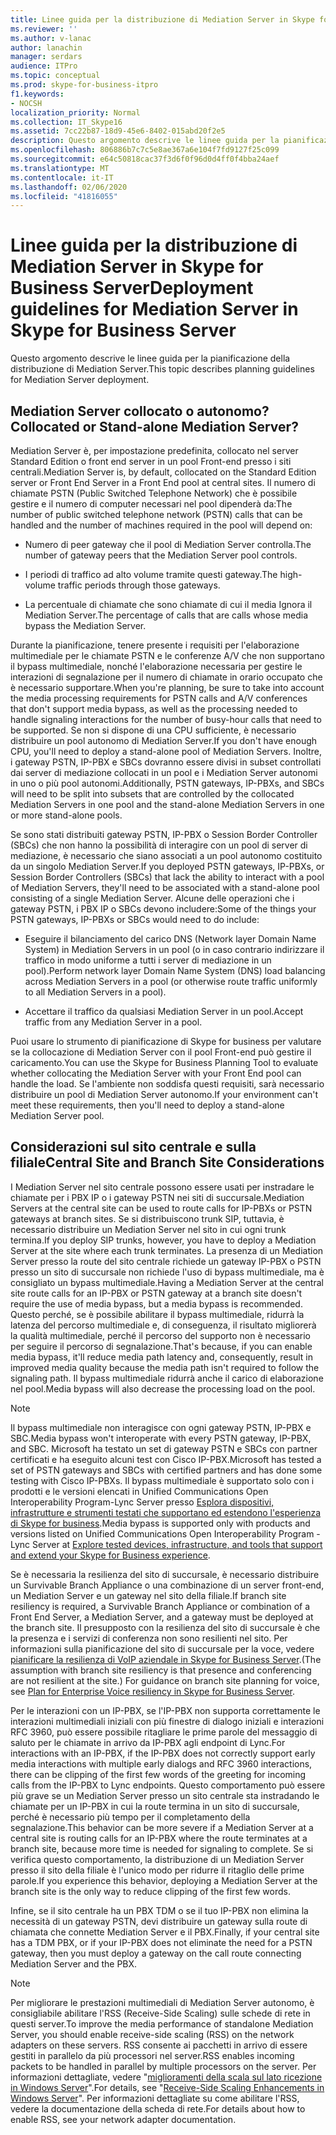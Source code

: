 ```yaml
---
title: Linee guida per la distribuzione di Mediation Server in Skype for Business Server
ms.reviewer: ''
ms.author: v-lanac
author: lanachin
manager: serdars
audience: ITPro
ms.topic: conceptual
ms.prod: skype-for-business-itpro
f1.keywords:
- NOCSH
localization_priority: Normal
ms.collection: IT_Skype16
ms.assetid: 7cc22b87-18d9-45e6-8402-015abd20f2e5
description: Questo argomento descrive le linee guida per la pianificazione della distribuzione di Mediation Server.
ms.openlocfilehash: 806886b7c7c5e8ae367a6e104f7fd9127f25c099
ms.sourcegitcommit: e64c50818cac37f3d6f0f96d0d4ff0f4bba24aef
ms.translationtype: MT
ms.contentlocale: it-IT
ms.lasthandoff: 02/06/2020
ms.locfileid: "41816055"
---
```

# <a name="deployment-guidelines-for-mediation-server-in-skype-for-business-server"></a><span data-ttu-id="8244c-103">Linee guida per la distribuzione di Mediation Server in Skype for Business Server</span><span class="sxs-lookup"><span data-stu-id="8244c-103">Deployment guidelines for Mediation Server in Skype for Business Server</span></span>
 
<span data-ttu-id="8244c-104">Questo argomento descrive le linee guida per la pianificazione della distribuzione di Mediation Server.</span><span class="sxs-lookup"><span data-stu-id="8244c-104">This topic describes planning guidelines for Mediation Server deployment.</span></span>
  
## <a name="collocated-or-stand-alone-mediation-server"></a><span data-ttu-id="8244c-105">Mediation Server collocato o autonomo?</span><span class="sxs-lookup"><span data-stu-id="8244c-105">Collocated or Stand-alone Mediation Server?</span></span>

<span data-ttu-id="8244c-106">Mediation Server è, per impostazione predefinita, collocato nel server Standard Edition o front end server in un pool Front-end presso i siti centrali.</span><span class="sxs-lookup"><span data-stu-id="8244c-106">Mediation Server is, by default, collocated on the Standard Edition server or Front End Server in a Front End pool at central sites.</span></span> <span data-ttu-id="8244c-107">Il numero di chiamate PSTN (Public Switched Telephone Network) che è possibile gestire e il numero di computer necessari nel pool dipenderà da:</span><span class="sxs-lookup"><span data-stu-id="8244c-107">The number of public switched telephone network (PSTN) calls that can be handled and the number of machines required in the pool will depend on:</span></span>
  
- <span data-ttu-id="8244c-108">Numero di peer gateway che il pool di Mediation Server controlla.</span><span class="sxs-lookup"><span data-stu-id="8244c-108">The number of gateway peers that the Mediation Server pool controls.</span></span>
    
- <span data-ttu-id="8244c-109">I periodi di traffico ad alto volume tramite questi gateway.</span><span class="sxs-lookup"><span data-stu-id="8244c-109">The high-volume traffic periods through those gateways.</span></span>
    
- <span data-ttu-id="8244c-110">La percentuale di chiamate che sono chiamate di cui il media Ignora il Mediation Server.</span><span class="sxs-lookup"><span data-stu-id="8244c-110">The percentage of calls that are calls whose media bypass the Mediation Server.</span></span>
    
<span data-ttu-id="8244c-111">Durante la pianificazione, tenere presente i requisiti per l'elaborazione multimediale per le chiamate PSTN e le conferenze A/V che non supportano il bypass multimediale, nonché l'elaborazione necessaria per gestire le interazioni di segnalazione per il numero di chiamate in orario occupato che è necessario supportare.</span><span class="sxs-lookup"><span data-stu-id="8244c-111">When you're planning, be sure to take into account the media processing requirements for PSTN calls and A/V conferences that don't support media bypass, as well as the processing needed to handle signaling interactions for the number of busy-hour calls that need to be supported.</span></span> <span data-ttu-id="8244c-112">Se non si dispone di una CPU sufficiente, è necessario distribuire un pool autonomo di Mediation Server.</span><span class="sxs-lookup"><span data-stu-id="8244c-112">If you don't have enough CPU, you'll need to deploy a stand-alone pool of Mediation Servers.</span></span> <span data-ttu-id="8244c-113">Inoltre, i gateway PSTN, IP-PBX e SBCs dovranno essere divisi in subset controllati dai server di mediazione collocati in un pool e i Mediation Server autonomi in uno o più pool autonomi.</span><span class="sxs-lookup"><span data-stu-id="8244c-113">Additionally, PSTN gateways, IP-PBXs, and SBCs will need to be split into subsets that are controlled by the collocated Mediation Servers in one pool and the stand-alone Mediation Servers in one or more stand-alone pools.</span></span>
  
<span data-ttu-id="8244c-114">Se sono stati distribuiti gateway PSTN, IP-PBX o Session Border Controller (SBCs) che non hanno la possibilità di interagire con un pool di server di mediazione, è necessario che siano associati a un pool autonomo costituito da un singolo Mediation Server.</span><span class="sxs-lookup"><span data-stu-id="8244c-114">If you deployed PSTN gateways, IP-PBXs, or Session Border Controllers (SBCs) that lack the ability to interact with a pool of Mediation Servers, they'll need to be associated with a stand-alone pool consisting of a single Mediation Server.</span></span> <span data-ttu-id="8244c-115">Alcune delle operazioni che i gateway PSTN, i PBX IP o SBCs devono includere:</span><span class="sxs-lookup"><span data-stu-id="8244c-115">Some of the things your PSTN gateways, IP-PBXs or SBCs would need to do include:</span></span>
  
- <span data-ttu-id="8244c-116">Eseguire il bilanciamento del carico DNS (Network layer Domain Name System) in Mediation Servers in un pool (o in caso contrario indirizzare il traffico in modo uniforme a tutti i server di mediazione in un pool).</span><span class="sxs-lookup"><span data-stu-id="8244c-116">Perform network layer Domain Name System (DNS) load balancing across Mediation Servers in a pool (or otherwise route traffic uniformly to all Mediation Servers in a pool).</span></span>
    
- <span data-ttu-id="8244c-117">Accettare il traffico da qualsiasi Mediation Server in un pool.</span><span class="sxs-lookup"><span data-stu-id="8244c-117">Accept traffic from any Mediation Server in a pool.</span></span>
    
<span data-ttu-id="8244c-118">Puoi usare lo strumento di pianificazione di Skype for business per valutare se la collocazione di Mediation Server con il pool Front-end può gestire il caricamento.</span><span class="sxs-lookup"><span data-stu-id="8244c-118">You can use the Skype for Business Planning Tool to evaluate whether collocating the Mediation Server with your Front End pool can handle the load.</span></span> <span data-ttu-id="8244c-119">Se l'ambiente non soddisfa questi requisiti, sarà necessario distribuire un pool di Mediation Server autonomo.</span><span class="sxs-lookup"><span data-stu-id="8244c-119">If your environment can't meet these requirements, then you'll need to deploy a stand-alone Mediation Server pool.</span></span>
  
## <a name="central-site-and-branch-site-considerations"></a><span data-ttu-id="8244c-120">Considerazioni sul sito centrale e sulla filiale</span><span class="sxs-lookup"><span data-stu-id="8244c-120">Central Site and Branch Site Considerations</span></span>

 <span data-ttu-id="8244c-121">I Mediation Server nel sito centrale possono essere usati per instradare le chiamate per i PBX IP o i gateway PSTN nei siti di succursale.</span><span class="sxs-lookup"><span data-stu-id="8244c-121">Mediation Servers at the central site can be used to route calls for IP-PBXs or PSTN gateways at branch sites.</span></span> <span data-ttu-id="8244c-122">Se si distribuiscono trunk SIP, tuttavia, è necessario distribuire un Mediation Server nel sito in cui ogni trunk termina.</span><span class="sxs-lookup"><span data-stu-id="8244c-122">If you deploy SIP trunks, however, you have to deploy a Mediation Server at the site where each trunk terminates.</span></span> <span data-ttu-id="8244c-123">La presenza di un Mediation Server presso la route del sito centrale richiede un gateway IP-PBX o PSTN presso un sito di succursale non richiede l'uso di bypass multimediale, ma è consigliato un bypass multimediale.</span><span class="sxs-lookup"><span data-stu-id="8244c-123">Having a Mediation Server at the central site route calls for an IP-PBX or PSTN gateway at a branch site doesn't require the use of media bypass, but a media bypass is recommended.</span></span> <span data-ttu-id="8244c-124">Questo perché, se è possibile abilitare il bypass multimediale, ridurrà la latenza del percorso multimediale e, di conseguenza, il risultato migliorerà la qualità multimediale, perché il percorso del supporto non è necessario per seguire il percorso di segnalazione.</span><span class="sxs-lookup"><span data-stu-id="8244c-124">That's because, if you can enable media bypass, it'll reduce media path latency and, consequently, result in improved media quality because the media path isn't required to follow the signaling path.</span></span> <span data-ttu-id="8244c-125">Il bypass multimediale ridurrà anche il carico di elaborazione nel pool.</span><span class="sxs-lookup"><span data-stu-id="8244c-125">Media bypass will also decrease the processing load on the pool.</span></span>
  
> [!NOTE]
> <span data-ttu-id="8244c-126">Il bypass multimediale non interagisce con ogni gateway PSTN, IP-PBX e SBC.</span><span class="sxs-lookup"><span data-stu-id="8244c-126">Media bypass won't interoperate with every PSTN gateway, IP-PBX, and SBC.</span></span> <span data-ttu-id="8244c-127">Microsoft ha testato un set di gateway PSTN e SBCs con partner certificati e ha eseguito alcuni test con Cisco IP-PBX.</span><span class="sxs-lookup"><span data-stu-id="8244c-127">Microsoft has tested a set of PSTN gateways and SBCs with certified partners and has done some testing with Cisco IP-PBXs.</span></span> <span data-ttu-id="8244c-128">Il bypass multimediale è supportato solo con i prodotti e le versioni elencati in Unified Communications Open Interoperability Program-Lync Server presso [Esplora dispositivi, infrastrutture e strumenti testati che supportano ed estendono l'esperienza di Skype for business](http://partnersolutions.skypeforbusiness.com/solutionscatalog).</span><span class="sxs-lookup"><span data-stu-id="8244c-128">Media bypass is supported only with products and versions listed on Unified Communications Open Interoperability Program - Lync Server at [Explore tested devices, infrastructure, and tools that support and extend your Skype for Business experience](http://partnersolutions.skypeforbusiness.com/solutionscatalog).</span></span> 
  
<span data-ttu-id="8244c-129">Se è necessaria la resilienza del sito di succursale, è necessario distribuire un Survivable Branch Appliance o una combinazione di un server front-end, un Mediation Server e un gateway nel sito della filiale.</span><span class="sxs-lookup"><span data-stu-id="8244c-129">If branch site resiliency is required, a Survivable Branch Appliance or combination of a Front End Server, a Mediation Server, and a gateway must be deployed at the branch site.</span></span> <span data-ttu-id="8244c-130">Il presupposto con la resilienza del sito di succursale è che la presenza e i servizi di conferenza non sono resilienti nel sito. Per informazioni sulla pianificazione del sito di succursale per la voce, vedere [pianificare la resilienza di VoIP aziendale in Skype for Business Server](../enterprise-voice-solution/enterprise-voice-resiliency.md).</span><span class="sxs-lookup"><span data-stu-id="8244c-130">(The assumption with branch site resiliency is that presence and conferencing are not resilient at the site.) For guidance on branch site planning for voice, see [Plan for Enterprise Voice resiliency in Skype for Business Server](../enterprise-voice-solution/enterprise-voice-resiliency.md).</span></span>
  
<span data-ttu-id="8244c-131">Per le interazioni con un IP-PBX, se l'IP-PBX non supporta correttamente le interazioni multimediali iniziali con più finestre di dialogo iniziali e interazioni RFC 3960, può essere possibile ritagliare le prime parole del messaggio di saluto per le chiamate in arrivo da IP-PBX agli endpoint di Lync.</span><span class="sxs-lookup"><span data-stu-id="8244c-131">For interactions with an IP-PBX, if the IP-PBX does not correctly support early media interactions with multiple early dialogs and RFC 3960 interactions, there can be clipping of the first few words of the greeting for incoming calls from the IP-PBX to Lync endpoints.</span></span> <span data-ttu-id="8244c-132">Questo comportamento può essere più grave se un Mediation Server presso un sito centrale sta instradando le chiamate per un IP-PBX in cui la route termina in un sito di succursale, perché è necessario più tempo per il completamento della segnalazione.</span><span class="sxs-lookup"><span data-stu-id="8244c-132">This behavior can be more severe if a Mediation Server at a central site is routing calls for an IP-PBX where the route terminates at a branch site, because more time is needed for signaling to complete.</span></span> <span data-ttu-id="8244c-133">Se si verifica questo comportamento, la distribuzione di un Mediation Server presso il sito della filiale è l'unico modo per ridurre il ritaglio delle prime parole.</span><span class="sxs-lookup"><span data-stu-id="8244c-133">If you experience this behavior, deploying a Mediation Server at the branch site is the only way to reduce clipping of the first few words.</span></span>
  
<span data-ttu-id="8244c-134">Infine, se il sito centrale ha un PBX TDM o se il tuo IP-PBX non elimina la necessità di un gateway PSTN, devi distribuire un gateway sulla route di chiamata che connette Mediation Server e il PBX.</span><span class="sxs-lookup"><span data-stu-id="8244c-134">Finally, if your central site has a TDM PBX, or if your IP-PBX does not eliminate the need for a PSTN gateway, then you must deploy a gateway on the call route connecting Mediation Server and the PBX.</span></span>
  
> [!NOTE]
> <span data-ttu-id="8244c-135">Per migliorare le prestazioni multimediali di Mediation Server autonomo, è consigliabile abilitare l'RSS (Receive-Side Scaling) sulle schede di rete in questi server.</span><span class="sxs-lookup"><span data-stu-id="8244c-135">To improve the media performance of standalone Mediation Server, you should enable receive-side scaling (RSS) on the network adapters on these servers.</span></span> <span data-ttu-id="8244c-136">RSS consente ai pacchetti in arrivo di essere gestiti in parallelo da più processori nel server.</span><span class="sxs-lookup"><span data-stu-id="8244c-136">RSS enables incoming packets to be handled in parallel by multiple processors on the server.</span></span> <span data-ttu-id="8244c-137">Per informazioni dettagliate, vedere "[miglioramenti della scala sul lato ricezione in Windows Server](https://go.microsoft.com/fwlink/p/?LinkId=268731)".</span><span class="sxs-lookup"><span data-stu-id="8244c-137">For details, see "[Receive-Side Scaling Enhancements in Windows Server](https://go.microsoft.com/fwlink/p/?LinkId=268731)".</span></span> <span data-ttu-id="8244c-138">Per informazioni dettagliate su come abilitare l'RSS, vedere la documentazione della scheda di rete.</span><span class="sxs-lookup"><span data-stu-id="8244c-138">For details about how to enable RSS, see your network adapter documentation.</span></span> 
  

